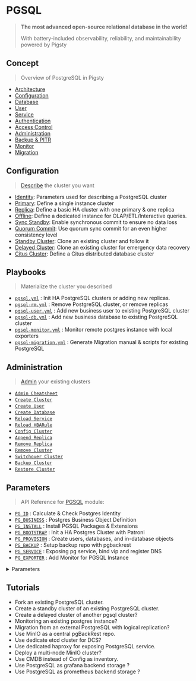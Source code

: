 # PGSQL

> **The most advanced open-source relational database in the world!**
>
> With battery-included observability, reliability, and maintainability powered by Pigsty 


## Concept

> Overview of PostgreSQL in Pigsty

* [Architecture](PGSQL-ARCH)
* [Configuration](PGSQL-CONF)
* [Database](PGSQL-DB)
* [User](PGSQL-USER)
* [Service](PGSQL-SVC)
* [Authentication](PGSQL-HBA)
* [Access Control](PGSQL-ACL)
* [Administration](PGSQL-ADMIN)
* [Backup & PITR](PGSQL-PITR)
* [Monitor](PGSQL-MONITOR)
* [Migration](PGSQL-MIGRATION)


## Configuration

> [Describe](PGSQL-CONF) the cluster you want

- [Identity](PGSQL-CONF#identity): Parameters used for describing a PostgreSQL cluster
- [Primary](PGSQL-CONF#primary): Define a single instance cluster
- [Replica](PGSQL-CONF#replica): Define a basic HA cluster with one primary & one replica
- [Offline](PGSQL-CONF#offline): Define a dedicated instance for OLAP/ETL/Interactive queries.
- [Sync Standby](PGSQL-CONF#sync-standby): Enable synchronous commit to ensure no data loss
- [Quorum Commit](PGSQL-CONF#quorum-commit):   Use quorum sync commit for an even higher consistency level
- [Standby Cluster](PGSQL-CONF#standby-cluster): Clone an existing cluster and follow it
- [Delayed Cluster](PGSQL-CONF#delayed-cluster): Clone an existing cluster for emergency data recovery
- [Citus Cluster](PGSQL-CONF#citus-cluster): Define a Citus distributed database cluster



## Playbooks

> Materialize the cluster you described

- [`pgsql.yml`](https://github.com/vonng/pigsty/blob/master/pgsql.yml)                     : Init HA PostgreSQL clusters or adding new replicas.
- [`pgsql-rm.yml`](https://github.com/vonng/pigsty/blob/master/pgsql-rm.yml)               : Remove PostgreSQL cluster, or remove replicas
- [`pgsql-user.yml`](https://github.com/vonng/pigsty/blob/master/pgsql-user.yml)           : Add new business user to existing PostgreSQL cluster
- [`pgsql-db.yml`](https://github.com/vonng/pigsty/blob/master/pgsql-db.yml)               : Add new business database to existing PostgreSQL cluster
- [`pgsql-monitor.yml`](https://github.com/vonng/pigsty/blob/master/pgsql-monitor.yml)     : Monitor remote postgres instance with local exporters
- [`pgsql-migration.yml`](https://github.com/vonng/pigsty/blob/master/pgsql-migration.yml) : Generate Migration manual & scripts for existing PostgreSQL




## Administration

> [Admin](PGSQL-ADMIN) your existing clusters

- [`Admin Cheatsheet`](PGSQL-ADMIN#cheatsheet)
- [`Create Cluster`](PGSQL-ADMIN#create-cluster)
- [`Create User`](PGSQL-ADMIN#create-user)
- [`Create Database`](PGSQL-ADMIN#create-database)
- [`Reload Service`](PGSQL-ADMIN#reload-service)
- [`Reload HBARule`](PGSQL-ADMIN#reload-hbarule)
- [`Config Cluster`](PGSQL-ADMIN#config-cluster)
- [`Append Replica`](PGSQL-ADMIN#append-replica)
- [`Remove Replica`](PGSQL-ADMIN#remove-replica)
- [`Remove Cluster`](PGSQL-ADMIN#remove-cluster)
- [`Switchover Cluster`](PGSQL-ADMIN#switchover)
- [`Backup Cluster`](PGSQL-ADMIN#backup-cluster)
- [`Restore Cluster`](PGSQL-ADMIN#restore-cluster)


## Parameters

> API Reference for [PGSQL](PARAM#pgsql) module:

- [`PG_ID`](PARAM#pg_id)               : Calculate & Check Postgres Identity
- [`PG_BUSINESS`](PARAM#pg_business)   : Postgres Business Object Definition
- [`PG_INSTALL`](PARAM#pg_install)     : Install PGSQL Packages & Extensions
- [`PG_BOOTSTRAP`](PARAM#pg_bootstrap) : Init a HA Postgres Cluster with Patroni
- [`PG_PROVISION`](PARAM#pg_provision) : Create users, databases, and in-database objects
- [`PG_BACKUP`](PARAM#pg_backup)       : Setup backup repo with pgbackrest
- [`PG_SERVICE`](PARAM#pg_service)     : Exposing pg service, bind vip and register DNS
- [`PG_EXPORTER`](PARAM#pg_exporter)   : Add Monitor for PGSQL Instance


<details><summary>Parameters</summary>

| Parameter                                                            | Section                              |    Type     | Level | Comment                                                                       |
|----------------------------------------------------------------------|--------------------------------------|:-----------:|:-----:|-------------------------------------------------------------------------------|
| [`pg_mode`](PARAM#pg_mode)                                           | [`PG_ID`](PARAM#pg_id)               |    enum     |   C   | pgsql cluster mode: pgsql,citus,gpsql                                         |
| [`pg_cluster`](PARAM#pg_cluster)                                     | [`PG_ID`](PARAM#pg_id)               |   string    |   C   | pgsql cluster name, REQUIRED identity parameter                               |
| [`pg_seq`](PARAM#pg_seq)                                             | [`PG_ID`](PARAM#pg_id)               |     int     |   I   | pgsql instance seq number, REQUIRED identity parameter                        |
| [`pg_role`](PARAM#pg_role)                                           | [`PG_ID`](PARAM#pg_id)               |    enum     |   I   | pgsql role, REQUIRED, could be primary,replica,offline                        |
| [`pg_instances`](PARAM#pg_instances)                                 | [`PG_ID`](PARAM#pg_id)               |    dict     |   I   | define multiple pg instances on node in `{port:ins_vars}` format              |
| [`pg_upstream`](PARAM#pg_upstream)                                   | [`PG_ID`](PARAM#pg_id)               |     ip      |   I   | repl upstream ip addr for standby cluster or cascade replica                  |
| [`pg_shard`](PARAM#pg_shard)                                         | [`PG_ID`](PARAM#pg_id)               |   string    |   C   | pgsql shard name, optional identity for sharding clusters                     |
| [`pg_group`](PARAM#pg_group)                                         | [`PG_ID`](PARAM#pg_id)               |     int     |   C   | pgsql shard index number, optional identity for sharding clusters             |
| [`gp_role`](PARAM#gp_role)                                           | [`PG_ID`](PARAM#pg_id)               |    enum     |   C   | greenplum role of this cluster, could be master or segment                    |
| [`pg_exporters`](PARAM#pg_exporters)                                 | [`PG_ID`](PARAM#pg_id)               |    dict     |   C   | additional pg_exporters to monitor remote postgres instances                  |
| [`pg_offline_query`](PARAM#pg_offline_query)                         | [`PG_ID`](PARAM#pg_id)               |    bool     |   G   | set to true to enable offline query on this instance                          |
| [`pg_users`](PARAM#pg_users)                                         | [`PG_BUSINESS`](PARAM#pg_business)   |   user[]    |   C   | postgres business users                                                       |
| [`pg_databases`](PARAM#pg_databases)                                 | [`PG_BUSINESS`](PARAM#pg_business)   | database[]  |   C   | postgres business databases                                                   |
| [`pg_services`](PARAM#pg_services)                                   | [`PG_BUSINESS`](PARAM#pg_business)   |  service[]  |   C   | postgres business services                                                    |
| [`pg_hba_rules`](PARAM#pg_hba_rules)                                 | [`PG_BUSINESS`](PARAM#pg_business)   |    hba[]    |   C   | business hba rules for postgres                                               |
| [`pgb_hba_rules`](PARAM#pgb_hba_rules)                               | [`PG_BUSINESS`](PARAM#pg_business)   |    hba[]    |   C   | business hba rules for pgbouncer                                              |
| [`pg_replication_username`](PARAM#pg_replication_username)           | [`PG_BUSINESS`](PARAM#pg_business)   |  username   |   G   | postgres replication username, `replicator` by default                        |
| [`pg_replication_password`](PARAM#pg_replication_password)           | [`PG_BUSINESS`](PARAM#pg_business)   |  password   |   G   | postgres replication password, `DBUser.Replicator` by default                 |
| [`pg_admin_username`](PARAM#pg_admin_username)                       | [`PG_BUSINESS`](PARAM#pg_business)   |  username   |   G   | postgres admin username, `dbuser_dba` by default                              |
| [`pg_admin_password`](PARAM#pg_admin_password)                       | [`PG_BUSINESS`](PARAM#pg_business)   |  password   |   G   | postgres admin password in plain text, `DBUser.DBA` by default                |
| [`pg_monitor_username`](PARAM#pg_monitor_username)                   | [`PG_BUSINESS`](PARAM#pg_business)   |  username   |   G   | postgres monitor username, `dbuser_monitor` by default                        |
| [`pg_monitor_password`](PARAM#pg_monitor_password)                   | [`PG_BUSINESS`](PARAM#pg_business)   |  password   |   G   | postgres monitor password, `DBUser.Monitor` by default                        |
| [`pg_dbsu_password`](PARAM#pg_dbsu_password)                         | [`PG_BUSINESS`](PARAM#pg_business)   |  password   |  G/C  | dbsu password, empty string means no dbsu password by default                 |
| [`pg_dbsu`](PARAM#pg_dbsu)                                           | [`PG_INSTALL`](PARAM#pg_install)     |  username   |   C   | os dbsu name, postgres by default, better not change it                       |
| [`pg_dbsu_uid`](PARAM#pg_dbsu_uid)                                   | [`PG_INSTALL`](PARAM#pg_install)     |     int     |   C   | os dbsu uid and gid, 26 for default postgres users and groups                 |
| [`pg_dbsu_sudo`](PARAM#pg_dbsu_sudo)                                 | [`PG_INSTALL`](PARAM#pg_install)     |    enum     |   C   | dbsu sudo privilege, none,limit,all,nopass. limit by default                  |
| [`pg_dbsu_home`](PARAM#pg_dbsu_home)                                 | [`PG_INSTALL`](PARAM#pg_install)     |    path     |   C   | postgresql home directory, `/var/lib/pgsql` by default                        |
| [`pg_dbsu_ssh_exchange`](PARAM#pg_dbsu_ssh_exchange)                 | [`PG_INSTALL`](PARAM#pg_install)     |    bool     |   C   | exchange postgres dbsu ssh key among same pgsql cluster                       |
| [`pg_version`](PARAM#pg_version)                                     | [`PG_INSTALL`](PARAM#pg_install)     |    enum     |   C   | postgres major version to be installed, 15 by default                         |
| [`pg_bin_dir`](PARAM#pg_bin_dir)                                     | [`PG_INSTALL`](PARAM#pg_install)     |    path     |   C   | postgres binary dir, `/usr/pgsql/bin` by default                              |
| [`pg_log_dir`](PARAM#pg_log_dir)                                     | [`PG_INSTALL`](PARAM#pg_install)     |    path     |   C   | postgres log dir, `/pg/log/postgres` by default                               |
| [`pg_packages`](PARAM#pg_packages)                                   | [`PG_INSTALL`](PARAM#pg_install)     |  string[]   |   C   | pg packages to be installed, `${pg_version}` will be replaced                 |
| [`pg_extensions`](PARAM#pg_extensions)                               | [`PG_INSTALL`](PARAM#pg_install)     |  string[]   |   C   | pg extensions to be installed, `${pg_version}` will be replaced               |
| [`pg_safeguard`](PARAM#pg_safeguard)                                 | [`PG_BOOTSTRAP`](PARAM#pg_bootstrap) |    bool     | G/C/A | prevent purging running postgres instance? false by default                   |
| [`pg_clean`](PARAM#pg_clean)                                         | [`PG_BOOTSTRAP`](PARAM#pg_bootstrap) |    bool     | G/C/A | purging existing postgres during pgsql init? true by default                  |
| [`pg_data`](PARAM#pg_data)                                           | [`PG_BOOTSTRAP`](PARAM#pg_bootstrap) |    path     |   C   | postgres data directory, `/pg/data` by default                                |
| [`pg_fs_main`](PARAM#pg_fs_main)                                     | [`PG_BOOTSTRAP`](PARAM#pg_bootstrap) |    path     |   C   | mountpoint/path for postgres main data, `/data` by default                    |
| [`pg_fs_bkup`](PARAM#pg_fs_bkup)                                     | [`PG_BOOTSTRAP`](PARAM#pg_bootstrap) |    path     |   C   | mountpoint/path for pg backup data, `/data/backup` by default                 |
| [`pg_storage_type`](PARAM#pg_storage_type)                           | [`PG_BOOTSTRAP`](PARAM#pg_bootstrap) |    enum     |   C   | storage type for pg main data, SSD,HDD, SSD by default                        |
| [`pg_dummy_filesize`](PARAM#pg_dummy_filesize)                       | [`PG_BOOTSTRAP`](PARAM#pg_bootstrap) |    size     |   C   | size of `/pg/dummy`, hold 64MB disk space for emergency use                   |
| [`pg_listen`](PARAM#pg_listen)                                       | [`PG_BOOTSTRAP`](PARAM#pg_bootstrap) |     ip      |   C   | postgres listen address, `0.0.0.0` (all ipv4 addr) by default                 |
| [`pg_port`](PARAM#pg_port)                                           | [`PG_BOOTSTRAP`](PARAM#pg_bootstrap) |    port     |   C   | postgres listen port, 5432 by default                                         |
| [`pg_localhost`](PARAM#pg_localhost)                                 | [`PG_BOOTSTRAP`](PARAM#pg_bootstrap) |    path     |   C   | postgres unix socket dir for localhost connection                             |
| [`pg_namespace`](PARAM#pg_namespace)                                 | [`PG_BOOTSTRAP`](PARAM#pg_bootstrap) |    path     |   C   | top level key namespace in etcd, used by patroni & vip                        |
| [`patroni_enabled`](PARAM#patroni_enabled)                           | [`PG_BOOTSTRAP`](PARAM#pg_bootstrap) |    bool     |   C   | if disabled, no postgres cluster will be created during init                  |
| [`patroni_mode`](PARAM#patroni_mode)                                 | [`PG_BOOTSTRAP`](PARAM#pg_bootstrap) |    enum     |   C   | patroni working mode: default,pause,remove                                    |
| [`patroni_port`](PARAM#patroni_port)                                 | [`PG_BOOTSTRAP`](PARAM#pg_bootstrap) |    port     |   C   | patroni listen port, 8008 by default                                          |
| [`patroni_log_dir`](PARAM#patroni_log_dir)                           | [`PG_BOOTSTRAP`](PARAM#pg_bootstrap) |    path     |   C   | patroni log dir, `/pg/log/patroni` by default                                 |
| [`patroni_ssl_enabled`](PARAM#patroni_ssl_enabled)                   | [`PG_BOOTSTRAP`](PARAM#pg_bootstrap) |    bool     |   G   | secure patroni RestAPI communications with SSL?                               |
| [`patroni_watchdog_mode`](PARAM#patroni_watchdog_mode)               | [`PG_BOOTSTRAP`](PARAM#pg_bootstrap) |    enum     |   C   | patroni watchdog mode: automatic,required,off. off by default                 |
| [`patroni_username`](PARAM#patroni_username)                         | [`PG_BOOTSTRAP`](PARAM#pg_bootstrap) |  username   |   C   | patroni restapi username, `postgres` by default                               |
| [`patroni_password`](PARAM#patroni_password)                         | [`PG_BOOTSTRAP`](PARAM#pg_bootstrap) |  password   |   C   | patroni restapi password, `Patroni.API` by default                            |
| [`pg_conf`](PARAM#pg_conf)                                           | [`PG_BOOTSTRAP`](PARAM#pg_bootstrap) |    enum     |   C   | config template: oltp,olap,crit,tiny. `oltp.yml` by default                   |
| [`pg_max_conn`](PARAM#pg_max_conn)                                   | [`PG_BOOTSTRAP`](PARAM#pg_bootstrap) |     int     |   C   | postgres max connections, `auto` will use recommended value                   |
| [`pg_shared_buffer_ratio`](PARAM#pg_shared_buffer_ratio)             | [`PG_BOOTSTRAP`](PARAM#pg_bootstrap) |    float    |   C   | postgres shared buffer memory ratio, 0.25 by default, 0.1~0.4                 |
| [`pg_rto`](PARAM#pg_rto)                                             | [`PG_BOOTSTRAP`](PARAM#pg_bootstrap) |     int     |   C   | recovery time objective in seconds, `30s` by default                          |
| [`pg_rpo`](PARAM#pg_rpo)                                             | [`PG_BOOTSTRAP`](PARAM#pg_bootstrap) |     int     |   C   | recovery point objective in bytes, `1MiB` at most by default                  |
| [`pg_libs`](PARAM#pg_libs)                                           | [`PG_BOOTSTRAP`](PARAM#pg_bootstrap) |   string    |   C   | preloaded libraries, `pg_stat_statements,auto_explain` by default             |
| [`pg_delay`](PARAM#pg_delay)                                         | [`PG_BOOTSTRAP`](PARAM#pg_bootstrap) |  interval   |   I   | replication apply delay for standby cluster leader                            |
| [`pg_checksum`](PARAM#pg_checksum)                                   | [`PG_BOOTSTRAP`](PARAM#pg_bootstrap) |    bool     |   C   | enable data checksum for postgres cluster?                                    |
| [`pg_pwd_enc`](PARAM#pg_pwd_enc)                                     | [`PG_BOOTSTRAP`](PARAM#pg_bootstrap) |    enum     |   C   | passwords encryption algorithm: md5,scram-sha-256                             |
| [`pg_encoding`](PARAM#pg_encoding)                                   | [`PG_BOOTSTRAP`](PARAM#pg_bootstrap) |    enum     |   C   | database cluster encoding, `UTF8` by default                                  |
| [`pg_locale`](PARAM#pg_locale)                                       | [`PG_BOOTSTRAP`](PARAM#pg_bootstrap) |    enum     |   C   | database cluster local, `C` by default                                        |
| [`pg_lc_collate`](PARAM#pg_lc_collate)                               | [`PG_BOOTSTRAP`](PARAM#pg_bootstrap) |    enum     |   C   | database cluster collate, `C` by default                                      |
| [`pg_lc_ctype`](PARAM#pg_lc_ctype)                                   | [`PG_BOOTSTRAP`](PARAM#pg_bootstrap) |    enum     |   C   | database character type, `en_US.UTF8` by default                              |
| [`pgbouncer_enabled`](PARAM#pgbouncer_enabled)                       | [`PG_BOOTSTRAP`](PARAM#pg_bootstrap) |    bool     |   C   | if disabled, pgbouncer will not be launched on pgsql host                     |
| [`pgbouncer_port`](PARAM#pgbouncer_port)                             | [`PG_BOOTSTRAP`](PARAM#pg_bootstrap) |    port     |   C   | pgbouncer listen port, 6432 by default                                        |
| [`pgbouncer_log_dir`](PARAM#pgbouncer_log_dir)                       | [`PG_BOOTSTRAP`](PARAM#pg_bootstrap) |    path     |   C   | pgbouncer log dir, `/pg/log/pgbouncer` by default                             |
| [`pgbouncer_auth_query`](PARAM#pgbouncer_auth_query)                 | [`PG_BOOTSTRAP`](PARAM#pg_bootstrap) |    bool     |   C   | query postgres to retrieve unlisted business users?                           |
| [`pgbouncer_poolmode`](PARAM#pgbouncer_poolmode)                     | [`PG_BOOTSTRAP`](PARAM#pg_bootstrap) |    enum     |   C   | pooling mode: transaction,session,statement, transaction by default           |
| [`pgbouncer_sslmode`](PARAM#pgbouncer_sslmode)                       | [`PG_BOOTSTRAP`](PARAM#pg_bootstrap) |    enum     |   C   | pgbouncer client ssl mode, disable by default                                 |
| [`pg_provision`](PARAM#pg_provision)                                 | [`PG_PROVISION`](PARAM#pg_provision) |    bool     |   C   | provision postgres cluster after bootstrap                                    |
| [`pg_init`](PARAM#pg_init)                                           | [`PG_PROVISION`](PARAM#pg_provision) |   string    |  G/C  | provision init script for cluster template, `pg-init` by default              |
| [`pg_default_roles`](PARAM#pg_default_roles)                         | [`PG_PROVISION`](PARAM#pg_provision) |   role[]    |  G/C  | default roles and users in postgres cluster                                   |
| [`pg_default_privileges`](PARAM#pg_default_privileges)               | [`PG_PROVISION`](PARAM#pg_provision) |  string[]   |  G/C  | default privileges when created by admin user                                 |
| [`pg_default_schemas`](PARAM#pg_default_schemas)                     | [`PG_PROVISION`](PARAM#pg_provision) |  string[]   |  G/C  | default schemas to be created                                                 |
| [`pg_default_extensions`](PARAM#pg_default_extensions)               | [`PG_PROVISION`](PARAM#pg_provision) | extension[] |  G/C  | default extensions to be created                                              |
| [`pg_reload`](PARAM#pg_reload)                                       | [`PG_PROVISION`](PARAM#pg_provision) |    bool     |   A   | reload postgres after hba changes                                             |
| [`pg_default_hba_rules`](PARAM#pg_default_hba_rules)                 | [`PG_PROVISION`](PARAM#pg_provision) |    hba[]    |  G/C  | postgres default host-based authentication rules                              |
| [`pgb_default_hba_rules`](PARAM#pgb_default_hba_rules)               | [`PG_PROVISION`](PARAM#pg_provision) |    hba[]    |  G/C  | pgbouncer default host-based authentication rules                             |
| [`pgbackrest_enabled`](PARAM#pgbackrest_enabled)                     | [`PG_BACKUP`](PARAM#pg_backup)       |    bool     |   C   | enable pgbackrest on pgsql host?                                              |
| [`pgbackrest_clean`](PARAM#pgbackrest_clean)                         | [`PG_BACKUP`](PARAM#pg_backup)       |    bool     |   C   | remove pg backup data during init?                                            |
| [`pgbackrest_log_dir`](PARAM#pgbackrest_log_dir)                     | [`PG_BACKUP`](PARAM#pg_backup)       |    path     |   C   | pgbackrest log dir, `/pg/log/pgbackrest` by default                           |
| [`pgbackrest_method`](PARAM#pgbackrest_method)                       | [`PG_BACKUP`](PARAM#pg_backup)       |    enum     |   C   | pgbackrest repo method: local,minio,etc...                                    |
| [`pgbackrest_repo`](PARAM#pgbackrest_repo)                           | [`PG_BACKUP`](PARAM#pg_backup)       |    dict     |  G/C  | pgbackrest repo: https://pgbackrest.org/configuration.html#section-repository |
| [`pg_weight`](PARAM#pg_weight)                                       | [`PG_SERVICE`](PARAM#PG_SERVICE)     |     int     |   I   | relative load balance weight in service, 100 by default, 0-255                |
| [`pg_service_provider`](PARAM#pg_service_provider)                   | [`PG_SERVICE`](PARAM#pg_service)     |    enum     |  G/C  | dedicate haproxy node group name, or empty string for local nodes by default  |
| [`pg_default_service_dest`](PARAM#pg_default_service_dest)           | [`PG_SERVICE`](PARAM#pg_service)     |    enum     |  G/C  | default service destination if svc.dest='default'                             |
| [`pg_default_services`](PARAM#pg_default_services)                   | [`PG_SERVICE`](PARAM#pg_service)     |  service[]  |  G/C  | postgres default service definitions                                          |
| [`pg_vip_enabled`](PARAM#pg_vip_enabled)                             | [`PG_SERVICE`](PARAM#pg_service)     |    bool     |   C   | enable a l2 vip for pgsql primary? false by default                           |
| [`pg_vip_address`](PARAM#pg_vip_address)                             | [`PG_SERVICE`](PARAM#pg_service)     |    cidr4    |   C   | vip address in `<ipv4>/<mask>` format, require if vip is enabled              |
| [`pg_vip_interface`](PARAM#pg_vip_interface)                         | [`PG_SERVICE`](PARAM#pg_service)     |   string    |  C/I  | vip network interface to listen, eth0 by default                              |
| [`pg_dns_suffix`](PARAM#pg_dns_suffix)                               | [`PG_SERVICE`](PARAM#pg_service)     |   string    |   C   | pgsql dns suffix, '' by default                                               |
| [`pg_dns_target`](PARAM#pg_dns_target)                               | [`PG_SERVICE`](PARAM#pg_service)     |    enum     |   C   | auto, primary, vip, none, or ad hoc ip                                        |
| [`pg_exporter_enabled`](PARAM#pg_exporter_enabled)                   | [`PG_EXPORTER`](PARAM#pg_exporter)   |    bool     |   C   | enable pg_exporter on pgsql hosts?                                            |
| [`pg_exporter_config`](PARAM#pg_exporter_config)                     | [`PG_EXPORTER`](PARAM#pg_exporter)   |   string    |   C   | pg_exporter configuration file name                                           |
| [`pg_exporter_cache_ttls`](PARAM#pg_exporter_cache_ttls)             | [`PG_EXPORTER`](PARAM#pg_exporter)   |   string    |   C   | pg_exporter collector ttl stage in seconds, '1,10,60,300' by default          |
| [`pg_exporter_port`](PARAM#pg_exporter_port)                         | [`PG_EXPORTER`](PARAM#pg_exporter)   |    port     |   C   | pg_exporter listen port, 9630 by default                                      |
| [`pg_exporter_params`](PARAM#pg_exporter_params)                     | [`PG_EXPORTER`](PARAM#pg_exporter)   |   string    |   C   | extra url parameters for pg_exporter dsn                                      |
| [`pg_exporter_url`](PARAM#pg_exporter_url)                           | [`PG_EXPORTER`](PARAM#pg_exporter)   |    pgurl    |   C   | overwrite auto-generate pg dsn if specified                                   |
| [`pg_exporter_auto_discovery`](PARAM#pg_exporter_auto_discovery)     | [`PG_EXPORTER`](PARAM#pg_exporter)   |    bool     |   C   | enable auto database discovery? enabled by default                            |
| [`pg_exporter_exclude_database`](PARAM#pg_exporter_exclude_database) | [`PG_EXPORTER`](PARAM#pg_exporter)   |   string    |   C   | csv of database that WILL NOT be monitored during auto-discovery              |
| [`pg_exporter_include_database`](PARAM#pg_exporter_include_database) | [`PG_EXPORTER`](PARAM#pg_exporter)   |   string    |   C   | csv of database that WILL BE monitored during auto-discovery                  |
| [`pg_exporter_connect_timeout`](PARAM#pg_exporter_connect_timeout)   | [`PG_EXPORTER`](PARAM#pg_exporter)   |     int     |   C   | pg_exporter connect timeout in ms, 200 by default                             |
| [`pg_exporter_options`](PARAM#pg_exporter_options)                   | [`PG_EXPORTER`](PARAM#pg_exporter)   |     arg     |   C   | overwrite extra options for pg_exporter                                       |
| [`pgbouncer_exporter_enabled`](PARAM#pgbouncer_exporter_enabled)     | [`PG_EXPORTER`](PARAM#pg_exporter)   |    bool     |   C   | enable pgbouncer_exporter on pgsql hosts?                                     |
| [`pgbouncer_exporter_port`](PARAM#pgbouncer_exporter_port)           | [`PG_EXPORTER`](PARAM#pg_exporter)   |    port     |   C   | pgbouncer_exporter listen port, 9631 by default                               |
| [`pgbouncer_exporter_url`](PARAM#pgbouncer_exporter_url)             | [`PG_EXPORTER`](PARAM#pg_exporter)   |    pgurl    |   C   | overwrite auto-generate pgbouncer dsn if specified                            |
| [`pgbouncer_exporter_options`](PARAM#pgbouncer_exporter_options)     | [`PG_EXPORTER`](PARAM#pg_exporter)   |     arg     |   C   | overwrite extra options for pgbouncer_exporter                                |

</details>



## Tutorials

- Fork an existing PostgreSQL cluster.
- Create a standby cluster of an existing PostgreSQL cluster.
- Create a delayed cluster of another pgsql cluster?
- Monitoring an existing postgres instance?
- Migration from an external PostgreSQL with logical replication?
- Use MinIO as a central pgBackRest repo.
- Use dedicate etcd cluster for DCS?
- Use dedicated haproxy for exposing PostgreSQL service.
- Deploy a multi-node MinIO cluster?
- Use CMDB instead of Config as inventory.
- Use PostgreSQL as grafana backend storage ?
- Use PostgreSQL as prometheus backend storage ?

